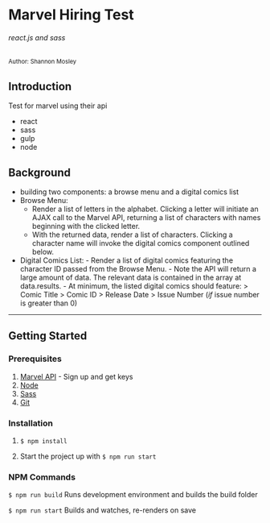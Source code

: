 # Marvel Hiring Test
###### react.js and sass

<small>Author: Shannon Mosley</small>

## Introduction

Test for marvel using their api
* react
* sass
* gulp
* node

## Background

- building two components: a browse menu and a digital comics list
- Browse Menu:
   - Render a list of letters in the alphabet. Clicking a letter will initiate an AJAX call to the Marvel API, returning a list of characters with names beginning with the clicked letter.
   - With the returned data, render a list of characters. Clicking a character name will invoke the digital comics component outlined below.
- Digital Comics List:
      - Render a list of digital comics featuring the character ID passed from the Browse Menu.
      - Note the API will return a large amount of data. The relevant data is contained in the array at data.results.
      - At minimum, the listed digital comics should feature: 
      > Comic Title
      > Comic ID
      > Release Date
      > Issue Number (*if* issue number is greater than 0)


---


## Getting Started

### Prerequisites

1. [Marvel API](http://developer.marvel.com/) - Sign up and get keys
2. [Node](https://nodejs.org/)
3. [Sass](http://sass-lang.com/)
4. [Git](https://git-scm.com/book/en/v2/Getting-Started-Installing-Git)

### Installation 

1. `$ npm install `

2. Start the project up with ` $ npm run start `


### NPM Commands

``` $ npm run build ```
Runs development environment and builds the build folder

``` $ npm run start ```
Builds and watches, re-renders on save


